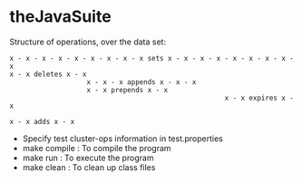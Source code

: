 theJavaSuite
============

Structure of operations, over the data set:

    x - x - x - x - x - x - x - x - x sets x - x - x - x - x - x - x - x - x
    x - x deletes x - x
                       x - x - x appends x - x - x
                       x - x prepends x - x
                                                         x - x expires x - x
                                                                            x - x adds x - x



- Specify test cluster-ops information in test.properties
- make compile : To compile the program
- make run : To execute the program
- make clean : To clean up class files
